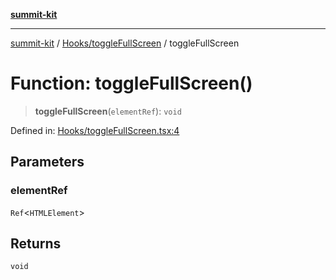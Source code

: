 [**summit-kit**](../../../README.md)

***

[summit-kit](../../../modules.md) / [Hooks/toggleFullScreen](../README.md) / toggleFullScreen

# Function: toggleFullScreen()

> **toggleFullScreen**(`elementRef`): `void`

Defined in: [Hooks/toggleFullScreen.tsx:4](https://github.com/andrewgremlich/summit-kit/blob/a8172597c1701ef8162fa2bc41dcfb2c8237719b/src/react/Hooks/toggleFullScreen.tsx#L4)

## Parameters

### elementRef

`Ref`\<`HTMLElement`\>

## Returns

`void`
